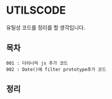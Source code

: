# UTILSCODE
유틸성 코드를 정리를 할 생각입니다.

## 목차

    001 : 다이나믹 js 추가 코드
    002 : Date()에 filter prototype추가 코드

## 정리



